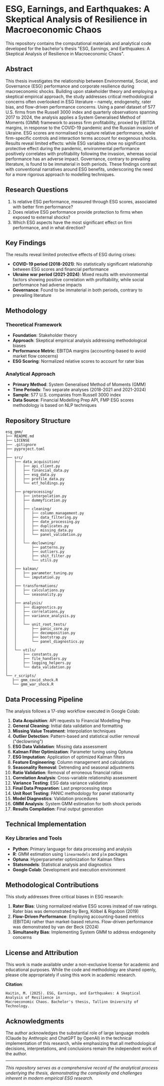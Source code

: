 # ESG, Earnings, and Earthquakes: A Skeptical Analysis of Resilience in Macroeconomic Chaos

This repository contains the computational materials and analytical code developed for the bachelor's thesis "ESG, Earnings, and Earthquakes: A Skeptical Analysis of Resilience in Macroeconomic Chaos".

## Abstract

This thesis investigates the relationship between Environmental, Social, and Governance (ESG) performance and corporate resilience during macroeconomic shocks. Building upon stakeholder theory and employing a skeptical empirical approach, the study addresses critical methodological concerns often overlooked in ESG literature – namely, endogeneity, rater bias, and flow-driven performance concerns. Using a panel dataset of 577 U.S. firms from the Russell 3000 index and quarterly observations spanning 2017 to 2024, the analysis applies a System Generalised Method of Moments (GMM) framework to assess firm profitability, proxied by EBITDA margins, in response to the COVID-19 pandemic and the Russian invasion of Ukraine. ESG scores are normalised to capture relative performance, while firm-specific controls and interaction terms account for exogenous shocks. Results reveal limited effects: while ESG variables show no significant protective effect during the pandemic, environmental performance positively correlates with profitability following the invasion, whereas social performance has an adverse impact. Governance, contrary to prevailing literature, is found to be immaterial in both periods. These findings contrast with conventional narratives around ESG benefits, underscoring the need for a more rigorous approach to modelling techniques.

## Research Questions

1. Is relative ESG performance, measured through ESG scores, associated with better firm performance?
2. Does relative ESG performance provide protection to firms when exposed to external shocks?
3. Which ESG aspects have the most significant effect on firm performance, and in what direction?

## Key Findings

The results reveal limited protective effects of ESG during crises:
- **COVID-19 period (2018-2021)**: No statistically significant relationship between ESG scores and financial performance
- **Ukraine war period (2021-2024)**: Mixed results with environmental factors showing positive correlation with profitability, while social performance had adverse impacts
- **Governance**: Found to be immaterial in both periods, contrary to prevailing literature

## Methodology

### Theoretical Framework
- **Foundation**: Stakeholder theory
- **Approach**: Skeptical empirical analysis addressing methodological biases
- **Performance Metric**: EBITDA margins (accounting-based to avoid market flow concerns)
- **ESG Scoring**: Normalized relative scores to account for rater bias

### Analytical Approach
- **Primary Method**: System Generalised Method of Moments (GMM)
- **Time Periods**: Two separate analyses (2018-2021 and 2021-2024)
- **Sample**: 577 U.S. companies from Russell 3000 index
- **Data Source**: Financial Modelling Prep API, FMP ESG scores methodology is based on NLP techniques

## Repository Structure

```
esg_gmm/
├── README.md
├── LICENSE
├── .gitignore
├── pyproject.toml
│
├── src/
│   ├── data_acquisition/
│   │   ├── api_client.py
│   │   ├── financial_data.py
│   │   ├── esg_data.py
│   │   ├── profile_data.py
│   │   └── etf_holdings.py
│   │
│   ├── preprocessing/
│   │   ├── interpolation.py
│   │   ├── dummyfication.py
│   │   │
│   │   ├── cleaning/
│   │   │   ├── column_management.py
│   │   │   ├── data_filtering.py
│   │   │   ├── date_processing.py
│   │   │   ├── duplicates.py
│   │   │   ├── missing_data.py
│   │   │   └── panel_validation.py
│   │   │
│   │   └── declowning/
│   │       ├── patterns.py
│   │       ├── outliers.py
│   │       ├── shit_filter.py
│   │       └── utils.py
│   │
│   ├── kalman/
│   │   ├── parameter_tuning.py
│   │   └── imputation.py
│   │
│   ├── transformations/
│   │   ├── calculations.py
│   │   └── seasonality.py
│   │
│   ├── analysis/
│   │   ├── diagnostics.py
│   │   ├── correlations.py
│   │   ├── variance_analysis.py
│   │   │
│   │   └── unit_root_tests/
│   │       ├── panic_core.py
│   │       ├── decomposition.py
│   │       ├── bootstrap.py
│   │       └── panel_diagnostics.py
│   │
│   └── utils/
│       ├── constants.py
│       ├── file_handlers.py
│       ├── logging_helpers.py
│       └── data_validation.py
│
└── r_scripts/
   ├── gmm_covid_shock.R
   └── gmm_war_shock.R
```

## Data Processing Pipeline

The analysis follows a 17-step workflow executed in Google Colab:

1. **Data Acquisition**: API requests to Financial Modelling Prep
2. **General Cleaning**: Initial data validation and formatting
3. **Missing Value Treatment**: Interpolation techniques
4. **Outlier Detection**: Pattern-based and statistical outlier removal ("declowning")
5. **ESG Data Validation**: Missing data assessment
6. **Kalman Filter Optimization**: Parameter tuning using Optuna
7. **ESG Imputation**: Application of optimized Kalman filters
8. **Feature Engineering**: Column management and calculations
9. **Seasonality Removal**: Detrending and seasonal adjustments
10. **Ratio Validation**: Removal of erroneous financial ratios
11. **Correlation Analysis**: Cross-variable relationship assessment
12. **Variance Testing**: ESG data variance validation
13. **Final Data Preparation**: Last preprocessing steps
14. **Unit Root Testing**: PANIC methodology for panel stationarity
15. **Model Diagnostics**: Validation procedures
16. **GMM Analysis**: System GMM estimation for both shock periods
17. **Results Compilation**: Final output generation

## Technical Implementation

### Key Libraries and Tools
- **Python**: Primary language for data processing and analysis
- **R**: GMM estimation using `linearmodels` and `plm` packages
- **Optuna**: Hyperparameter optimization for Kalman filters
- **Statsmodels**: Statistical analysis and diagnostics
- **Google Colab**: Development and execution environment

## Methodological Contributions

This study addresses three critical biases in ESG research:

1. **Rater Bias**: Using normalized relative ESG scores instead of raw ratings. Rater bias was demonstrated by Berg, Kölbel & Rigobon (2019)
2. **Flow-Driven Performance**: Employing accounting-based metrics (EBITDA) rather than market-based returns. Flow-driven performance was demonstrated by van der Beck (2024)
3. **Simultaneity Bias**: Implementing System GMM to address endogeneity concerns

## License and Attribution

This work is made available under a non-exclusive license for academic and educational purposes. While the code and methodology are shared openly, please cite appropriately if using this work in academic research.

**Citation**:
```
Haitin, M. (2025). ESG, Earnings, and Earthquakes: A Skeptical Analysis of Resilience in 
Macroeconomic Chaos. Bachelor's thesis, Tallinn University of Technology.
```

## Acknowledgments

The author acknowledges the substantial role of large language models (Claude by Anthropic and ChatGPT by OpenAI) in the technical implementation of this research, while emphasizing that all methodological decisions, interpretations, and conclusions remain the independent work of the author.

---

*This repository serves as a comprehensive record of the analytical process underlying the thesis, demonstrating the complexity and challenges inherent in modern empirical ESG research.*
